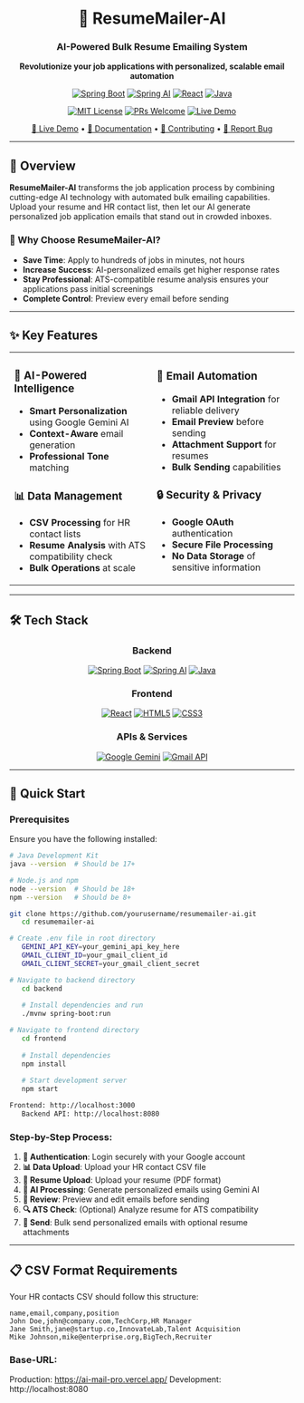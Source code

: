 <div align="center">

# 📧 ResumeMailer-AI

### AI-Powered Bulk Resume Emailing System
**Revolutionize your job applications with personalized, scalable email automation**

[![Spring Boot](https://img.shields.io/badge/Spring%20Boot-3.0+-6DB33F?style=for-the-badge&logo=springboot&logoColor=white)](https://spring.io/projects/spring-boot)
[![Spring AI](https://img.shields.io/badge/Spring%20AI-Latest-6DB33F?style=for-the-badge&logo=spring&logoColor=white)](https://spring.io/projects/spring-ai)
[![React](https://img.shields.io/badge/React-18+-61DAFB?style=for-the-badge&logo=react&logoColor=black)](https://reactjs.org/)
[![Java](https://img.shields.io/badge/Java-17+-ED8B00?style=for-the-badge&logo=openjdk&logoColor=white)](https://www.oracle.com/java/)

[![MIT License](https://img.shields.io/badge/License-MIT-green.svg?style=for-the-badge)](https://choosealicense.com/licenses/mit/)
[![PRs Welcome](https://img.shields.io/badge/PRs-welcome-brightgreen.svg?style=for-the-badge)](http://makeapullrequest.com)
[![Live Demo](https://img.shields.io/badge/Live%20Demo-Available-success?style=for-the-badge)](https://resumemailer-ai.onrender.com)

[🚀 Live Demo](https://resumemailer-ai.onrender.com) • [📖 Documentation](#documentation) • [🤝 Contributing](#contributing) • [🐛 Report Bug](https://github.com/yourusername/resumemailer-ai/issues)

</div>

---

## 🌟 Overview

**ResumeMailer-AI** transforms the job application process by combining cutting-edge AI technology with automated bulk emailing capabilities. Upload your resume and HR contact list, then let our AI generate personalized job application emails that stand out in crowded inboxes.

### 🎯 Why Choose ResumeMailer-AI?

- **Save Time**: Apply to hundreds of jobs in minutes, not hours
- **Increase Success**: AI-personalized emails get higher response rates
- **Stay Professional**: ATS-compatible resume analysis ensures your applications pass initial screenings
- **Complete Control**: Preview every email before sending

---

## ✨ Key Features

<table>
<tr>
<td width="50%">

### 🤖 **AI-Powered Intelligence**
- **Smart Personalization** using Google Gemini AI
- **Context-Aware** email generation
- **Professional Tone** matching

### 📊 **Data Management**
- **CSV Processing** for HR contact lists
- **Resume Analysis** with ATS compatibility check
- **Bulk Operations** at scale

</td>
<td width="50%">

### 📧 **Email Automation**
- **Gmail API Integration** for reliable delivery
- **Email Preview** before sending
- **Attachment Support** for resumes
- **Bulk Sending** capabilities

### 🔒 **Security & Privacy**
- **Google OAuth** authentication
- **Secure File Processing**
- **No Data Storage** of sensitive information

</td>
</tr>
</table>

---

## 🛠️ Tech Stack

<div align="center">

### Backend
[![Spring Boot](https://img.shields.io/badge/Spring_Boot-F2F4F9?style=for-the-badge&logo=spring-boot)](https://spring.io/projects/spring-boot)
[![Spring AI](https://img.shields.io/badge/Spring_AI-6DB33F?style=for-the-badge&logo=spring)](https://spring.io/projects/spring-ai)
[![Java](https://img.shields.io/badge/java-%23ED8B00.svg?style=for-the-badge&logo=openjdk&logoColor=white)](https://www.oracle.com/java/)

### Frontend
[![React](https://img.shields.io/badge/react-%2320232a.svg?style=for-the-badge&logo=react&logoColor=%2361DAFB)](https://reactjs.org/)
[![HTML5](https://img.shields.io/badge/html5-%23E34F26.svg?style=for-the-badge&logo=html5&logoColor=white)](https://developer.mozilla.org/en-US/docs/Web/HTML)
[![CSS3](https://img.shields.io/badge/css3-%231572B6.svg?style=for-the-badge&logo=css3&logoColor=white)](https://developer.mozilla.org/en-US/docs/Web/CSS)

### APIs & Services
[![Google Gemini](https://img.shields.io/badge/Google%20Gemini-4285F4?style=for-the-badge&logo=google&logoColor=white)](https://ai.google.dev/)
[![Gmail API](https://img.shields.io/badge/Gmail%20API-EA4335?style=for-the-badge&logo=gmail&logoColor=white)](https://developers.google.com/gmail)

</div>

---

## 🚀 Quick Start

### Prerequisites

Ensure you have the following installed:
```bash
# Java Development Kit
java --version  # Should be 17+

# Node.js and npm
node --version  # Should be 18+
npm --version   # Should be 8+

git clone https://github.com/yourusername/resumemailer-ai.git
   cd resumemailer-ai

# Create .env file in root directory
   GEMINI_API_KEY=your_gemini_api_key_here
   GMAIL_CLIENT_ID=your_gmail_client_id
   GMAIL_CLIENT_SECRET=your_gmail_client_secret

# Navigate to backend directory
   cd backend
   
   # Install dependencies and run
   ./mvnw spring-boot:run

# Navigate to frontend directory
   cd frontend
   
   # Install dependencies
   npm install
   
   # Start development server
   npm start

Frontend: http://localhost:3000
   Backend API: http://localhost:8080
```

</div>

### Step-by-Step Process:

1. **🔐 Authentication**: Login securely with your Google account
2. **📊 Data Upload**: Upload your HR contact CSV file
3. **📄 Resume Upload**: Upload your resume (PDF format)
4. **🤖 AI Processing**: Generate personalized emails using Gemini AI
5. **👀 Review**: Preview and edit emails before sending
6. **🔍 ATS Check**: (Optional) Analyze resume for ATS compatibility
7. **📧 Send**: Bulk send personalized emails with optional resume attachments

---

## 📋 CSV Format Requirements

Your HR contacts CSV should follow this structure:
```csv
name,email,company,position
John Doe,john@company.com,TechCorp,HR Manager
Jane Smith,jane@startup.co,InnovateLab,Talent Acquisition
Mike Johnson,mike@enterprise.org,BigTech,Recruiter
```
### Base-URL:

Production: https://ai-mail-pro.vercel.app/
Development: http://localhost:8080
